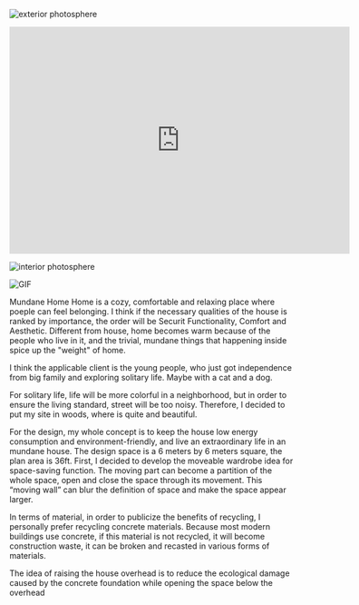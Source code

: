 ![exterior photosphere](https://user-images.githubusercontent.com/90487022/135545006-c8a2e767-bcf3-491d-80f1-f63aa20c228a.jpg)

<iframe width="600" height="400" allowfullscreen style="border-style:none;" src="https://cdn.pannellum.org/2.5/pannellum.htm#panorama=https%3A//i.ibb.co/92By5tZ/exterior-photosphere.jpg&autoLoad=true"></iframe>

![interior photosphere](https://user-images.githubusercontent.com/90487022/135545043-ea5d56f0-ef57-46b3-a856-65cb49405854.jpg)

![GIF](https://user-images.githubusercontent.com/90487022/135545070-019d4255-56d5-40a4-8999-674109f8624e.gif)

Mundane Home
Home is a cozy, comfortable and relaxing place where poeple can feel belonging. I think if the necessary qualities of the house is ranked by importance, the order will be Securit Functionality, Comfort and Aesthetic. Different from house, home becomes warm because of the people who live in it, and the trivial, mundane things that happening inside spice up the "weight" of home. 

I think the applicable client is the young people, who just got independence from big family and exploring solitary life. Maybe with a cat and a dog.

For solitary life, life will be more colorful in a neighborhood, but in order to ensure the living standard, street will be too noisy. Therefore, I decided to put my site in woods, where is quite and beautiful.

For the design, my whole concept is to keep the house low energy consumption and environment-friendly, and live an extraordinary life in an mundane house. The design space is a 6 meters by 6 meters square, the plan area is 36ft. First, I decided to develop the moveable wardrobe idea for space-saving function. The moving part can become a partition of the whole space, open and close the space through its movement. This “moving wall” can blur the definition of space and make the space appear larger.

In terms of material, in order to publicize the benefits of recycling, I personally prefer recycling concrete materials. Because most modern buildings use concrete, if this material is not recycled, it will become construction waste, it can be broken and recasted in various forms of materials.

The idea of raising the house overhead is to reduce the ecological damage caused by the concrete foundation while opening the space below the overhead

